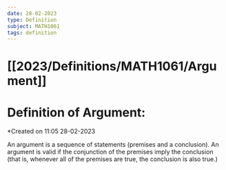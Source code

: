 ```yaml
---
date: 28-02-2023
type: Definition
subject: MATH1061
tags: definition
---
```

# [[2023/Definitions/MATH1061/Argument]]

# Definition of Argument:
*Created on 11:05 28-02-2023

An argument is a sequence of statements (premises and a conclusion). An argument is valid if the conjunction of the premises imply the conclusion (that is, whenever all of the premises are true, the conclusion is also true.)

